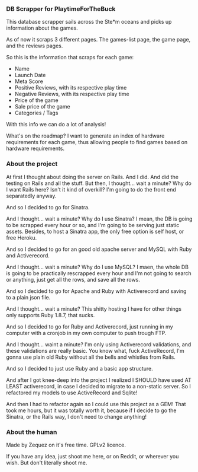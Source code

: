 ### DB Scrapper for PlaytimeForTheBuck

This database scrapper sails across the Ste*m oceans and picks up information about the games.

As of now it scraps 3 different pages. The games-list page, the game page, and the reviews pages.

So this is the information that scraps for each game:

- Name
- Launch Date
- Meta Score
- Positive Reviews, with its respective play time
- Negative Reviews, with its respective play time
- Price of the game
- Sale price of the game
- Categories / Tags

With this info we can do a lot of analysis!

What's on the roadmap? I want to generate an index of hardware requirements for each game, thus allowing people to find games based on hardware requirements.

### About the project

At first I thought about doing the server on Rails. And I did. And did the testing on Rails and all the stuff. But then, I thought... wait a minute? Why do I want Rails here? Isn't it kind of overkill? I'm going to do the front end separatedly anyway.

And so I decided to go for Sinatra.

And I thought... wait a minute? Why do I use Sinatra? I mean, the DB is going to be scrapped every hour or so, and I'm going to be serving just static assets. Besides, to host a Sinatra app, the only free option is self host, or free Heroku.

And so I decided to go for an good old apache server and MySQL with Ruby and Activerecord.

And I thought... wait a minute? Why do I use MySQL? I maen, the whole DB is going to be practically rescrapped every hour and I'm not going to search or anything, just get all the rows, and save all the rows.

And so I decided to go for Apache and Ruby with Activerecord and saving to a plain json file.

And I thought... wait a minute? This shitty hosting I have for other things only supports Ruby 1.8.7, that sucks. 

And so I decided to go for Ruby and Activerecord, just running in my computer with a cronjob in my own computer to push trough FTP.

And I thought... waint a minute? I'm only using Activerecord validations, and these validations are really basic. You know what, fuck ActiveRecord, I'm gonna use plain old Ruby without all the bells and whistles from Rails.

And so I decided to just use Ruby and a basic app structure.

And after I got knee-deep into the project I realized I SHOULD have used AT LEAST activerecord, in case I decided to migrate to a non-static server. So I refactored my models to use ActiveRecord and Sqlite!

And then I had to refactor again so I could use this project as a GEM! That took me hours, but it was totally worth it, because if I decide to go the Sinatra, or the Rails way, I don't need to change anything!

### About the human

Made by Zequez on it's free time. GPLv2 licence.

If you have any idea, just shoot me here, or on Reddit, or wherever you wish. But don't literally shoot me.



